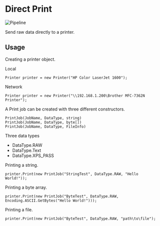 # Direct Print
![Pipeline](https://dev.azure.com/techployee/GitHub%20Pipeline/_apis/build/status/DirectPrint)

Send raw data directly to a printer. 

## Usage

Creating a printer object.

Local
```
Printer printer = new Printer("HP Color LaserJet 1600");
```

Network
```
Printer printer = new Printer("\\192.168.1.200\Brother MFC-7362N Printer");
```

A Print job can be created with three different constructors.
```
PrintJob(JobName, DataType, string)
PrintJob(JobName, DataType, byte[])
PrintJob(JobName, DataType, FileInfo)
```

Three data types
- DataType.RAW
- DataType.Text
- DataType.XPS_PASS


Printing a string.
```
printer.Print(new PrintJob("StringTest", DataType.RAW, "Hello World!"));
```

Printing a byte array.
```
printer.Print(new PrintJob("ByteTest", DataType.RAW, Encoding.ASCII.GetBytes("Hello World!")));
```

Printing a file.
```
printer.Print(new PrintJob("ByteTest", DataType.RAW, "path\to\file");
```
